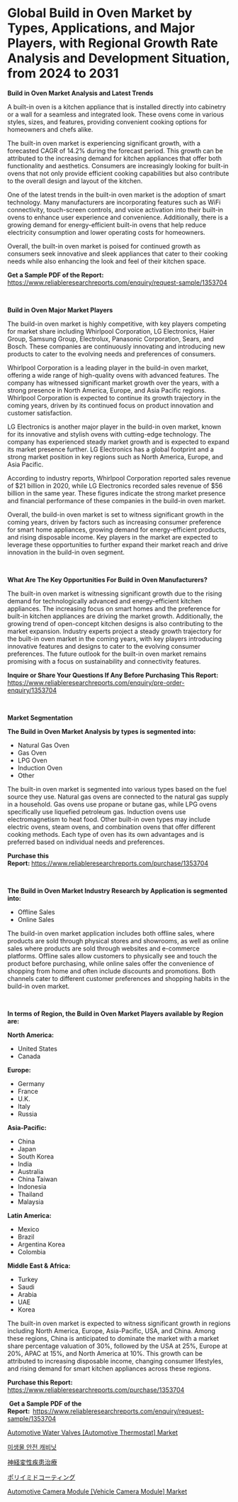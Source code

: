 <p><h1>Global Build in Oven Market by Types, Applications, and Major Players, with Regional Growth Rate Analysis and Development Situation, from 2024 to 2031</h1></p><p><strong>Build in Oven Market Analysis and Latest Trends</strong></p>
<p><p>A built-in oven is a kitchen appliance that is installed directly into cabinetry or a wall for a seamless and integrated look. These ovens come in various styles, sizes, and features, providing convenient cooking options for homeowners and chefs alike.</p><p>The built-in oven market is experiencing significant growth, with a forecasted CAGR of 14.2% during the forecast period. This growth can be attributed to the increasing demand for kitchen appliances that offer both functionality and aesthetics. Consumers are increasingly looking for built-in ovens that not only provide efficient cooking capabilities but also contribute to the overall design and layout of the kitchen.</p><p>One of the latest trends in the built-in oven market is the adoption of smart technology. Many manufacturers are incorporating features such as WiFi connectivity, touch-screen controls, and voice activation into their built-in ovens to enhance user experience and convenience. Additionally, there is a growing demand for energy-efficient built-in ovens that help reduce electricity consumption and lower operating costs for homeowners.</p><p>Overall, the built-in oven market is poised for continued growth as consumers seek innovative and sleek appliances that cater to their cooking needs while also enhancing the look and feel of their kitchen space.</p></p>
<p><strong>Get a Sample PDF of the Report:&nbsp;</strong> <a href="https://www.reliableresearchreports.com/enquiry/request-sample/1353704">https://www.reliableresearchreports.com/enquiry/request-sample/1353704</a></p>
<p>&nbsp;</p>
<p><strong>Build in Oven Major Market Players</strong></p>
<p><p>The build-in oven market is highly competitive, with key players competing for market share including Whirlpool Corporation, LG Electronics, Haier Group, Samsung Group, Electrolux, Panasonic Corporation, Sears, and Bosch. These companies are continuously innovating and introducing new products to cater to the evolving needs and preferences of consumers.</p><p>Whirlpool Corporation is a leading player in the build-in oven market, offering a wide range of high-quality ovens with advanced features. The company has witnessed significant market growth over the years, with a strong presence in North America, Europe, and Asia Pacific regions. Whirlpool Corporation is expected to continue its growth trajectory in the coming years, driven by its continued focus on product innovation and customer satisfaction.</p><p>LG Electronics is another major player in the build-in oven market, known for its innovative and stylish ovens with cutting-edge technology. The company has experienced steady market growth and is expected to expand its market presence further. LG Electronics has a global footprint and a strong market position in key regions such as North America, Europe, and Asia Pacific.</p><p>According to industry reports, Whirlpool Corporation reported sales revenue of $21 billion in 2020, while LG Electronics recorded sales revenue of $56 billion in the same year. These figures indicate the strong market presence and financial performance of these companies in the build-in oven market.</p><p>Overall, the build-in oven market is set to witness significant growth in the coming years, driven by factors such as increasing consumer preference for smart home appliances, growing demand for energy-efficient products, and rising disposable income. Key players in the market are expected to leverage these opportunities to further expand their market reach and drive innovation in the build-in oven segment.</p></p>
<p>&nbsp;</p>
<p><strong>What Are The Key Opportunities For Build in Oven Manufacturers?</strong></p>
<p><p>The built-in oven market is witnessing significant growth due to the rising demand for technologically advanced and energy-efficient kitchen appliances. The increasing focus on smart homes and the preference for built-in kitchen appliances are driving the market growth. Additionally, the growing trend of open-concept kitchen designs is also contributing to the market expansion. Industry experts project a steady growth trajectory for the built-in oven market in the coming years, with key players introducing innovative features and designs to cater to the evolving consumer preferences. The future outlook for the built-in oven market remains promising with a focus on sustainability and connectivity features.</p></p>
<p><strong>Inquire or Share Your Questions If Any Before Purchasing This Report:</strong> <a href="https://www.reliableresearchreports.com/enquiry/pre-order-enquiry/1353704">https://www.reliableresearchreports.com/enquiry/pre-order-enquiry/1353704</a></p>
<p>&nbsp;</p>
<p><strong>Market Segmentation</strong></p>
<p><strong>The Build in Oven Market Analysis by types is segmented into:</strong></p>
<p><ul><li>Natural Gas Oven</li><li>Gas Oven</li><li>LPG Oven</li><li>Induction Oven</li><li>Other</li></ul></p>
<p><p>The built-in oven market is segmented into various types based on the fuel source they use. Natural gas ovens are connected to the natural gas supply in a household. Gas ovens use propane or butane gas, while LPG ovens specifically use liquefied petroleum gas. Induction ovens use electromagnetism to heat food. Other built-in oven types may include electric ovens, steam ovens, and combination ovens that offer different cooking methods. Each type of oven has its own advantages and is preferred based on individual needs and preferences.</p></p>
<p><strong>Purchase this Report:&nbsp;</strong><a href="https://www.reliableresearchreports.com/purchase/1353704">https://www.reliableresearchreports.com/purchase/1353704</a></p>
<p>&nbsp;</p>
<p><strong>The Build in Oven Market Industry Research by Application is segmented into:</strong></p>
<p><ul><li>Offline Sales</li><li>Online Sales</li></ul></p>
<p><p>The build-in oven market application includes both offline sales, where products are sold through physical stores and showrooms, as well as online sales where products are sold through websites and e-commerce platforms. Offline sales allow customers to physically see and touch the product before purchasing, while online sales offer the convenience of shopping from home and often include discounts and promotions. Both channels cater to different customer preferences and shopping habits in the build-in oven market.</p></p>
<p>&nbsp;</p>
<p><strong>In terms of Region, the Build in Oven Market Players available by Region are:</strong></p>
<p>
    <p> <strong> North America: </strong>
        <ul>
            <li>United States</li>
            <li>Canada</li>
        </ul>
        </p> 
    <p> <strong> Europe: </strong>
        <ul>
            <li>Germany</li>
            <li>France</li>
            <li>U.K.</li>
            <li>Italy</li>
            <li>Russia</li>
        </ul>
        </p> 
    <p> <strong> Asia-Pacific: </strong>
        <ul>
            <li>China</li>
            <li>Japan</li>
            <li>South Korea</li>
            <li>India</li>
            <li>Australia</li>
            <li>China Taiwan</li>
            <li>Indonesia</li>
            <li>Thailand</li>
            <li>Malaysia</li>
        </ul>
        </p> 
    <p> <strong> Latin America: </strong>
        <ul>
            <li>Mexico</li>
            <li>Brazil</li>
            <li>Argentina Korea</li>
            <li>Colombia</li>
        </ul>
        </p> 
    <p> <strong> Middle East & Africa: </strong>
        <ul>
            <li>Turkey</li>
            <li>Saudi</li>
            <li>Arabia</li>
            <li>UAE</li>
            <li>Korea</li>
        </ul>
    </p>
    </p>
<p><p>The built-in oven market is expected to witness significant growth in regions including North America, Europe, Asia-Pacific, USA, and China. Among these regions, China is anticipated to dominate the market with a market share percentage valuation of 30%, followed by the USA at 25%, Europe at 20%, APAC at 15%, and North America at 10%. This growth can be attributed to increasing disposable income, changing consumer lifestyles, and rising demand for smart kitchen appliances across these regions.</p></p>
<p><strong>Purchase this Report: </strong><a href="https://www.reliableresearchreports.com/purchase/1353704">https://www.reliableresearchreports.com/purchase/1353704</a></p>
<p>&nbsp;<strong>Get a Sample PDF of the Report:&nbsp;&nbsp;</strong><a href="https://www.reliableresearchreports.com/enquiry/request-sample/1353704">https://www.reliableresearchreports.com/enquiry/request-sample/1353704</a></p>
<p><strong></strong></p>
<p><p><a href="https://issuu.com/reportprime-2/docs/automotive-water-valves-automotive-thermostat-mark">Automotive Water Valves [Automotive Thermostat] Market</a></p><p><a href="https://medium.com/@danieldobroiu20221/%EB%AF%B8%EC%83%9D%EB%AC%BC-%EC%95%88%EC%A0%84-%EC%BA%90%EB%B9%84%EB%8B%9B-%EC%8B%9C%EC%9E%A5%EC%9D%80-%EC%8B%9C%EC%9E%A5-%EC%A0%90%EC%9C%A0%EC%9C%A8-%EC%8B%9C%EC%9E%A5-%ED%8A%B8%EB%A0%8C%EB%93%9C-%EB%B0%8F-%EC%8B%9C%EC%9E%A5-%EC%84%B1%EC%9E%A5%EC%97%90-%EB%8C%80%ED%95%9C-%EC%A0%95%EB%B3%B4%EB%A5%BC-%EC%A0%9C%EA%B3%B5%ED%95%A9%EB%8B%88%EB%8B%A4-902a7212a9a2">미생물 안전 캐비닛</a></p><p><a href="https://medium.com/@billyarton5656871/%E7%A5%9E%E7%B5%8C%E5%A4%89%E6%80%A7%E7%96%BE%E6%82%A3%E6%B2%BB%E7%99%82%E5%B8%82%E5%A0%B4%E3%81%AE%E8%A6%8F%E6%A8%A1%E3%81%A8%E5%B8%82%E5%A0%B4%E5%8B%95%E5%90%91-%E5%AE%8C%E5%85%A8%E3%81%AA%E6%A5%AD%E7%95%8C%E3%81%AE%E6%A6%82%E8%A6%81-2024%E5%B9%B4%E3%81%8B%E3%82%892031%E5%B9%B4%E3%81%BE%E3%81%A7-ff0628c52443">神経変性疾患治療</a></p><p><a href="https://medium.com/@kyaorris56456/%E3%83%9D%E3%83%AA%E3%82%A4%E3%83%9F%E3%83%89%E3%82%B3%E3%83%BC%E3%83%87%E3%82%A3%E3%83%B3%E3%82%B0%E5%B8%82%E5%A0%B4-%E6%88%90%E5%8A%9F%E3%81%99%E3%82%8B%E3%83%93%E3%82%B8%E3%83%8D%E3%82%B9%E6%88%A6%E7%95%A5%E3%81%AE%E9%8D%B52031%E5%B9%B4%E3%81%BE%E3%81%A7%E3%81%AE%E4%BA%88%E6%B8%AC-0831d2b242cb">ポリイミドコーティング</a></p><p><a href="https://issuu.com/reportprime-2/docs/automotive-camera-module-vehicle-camera-module-mar">Automotive Camera Module [Vehicle Camera Module] Market</a></p></p>